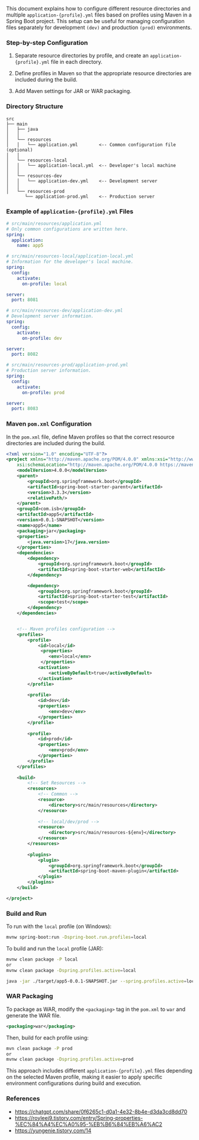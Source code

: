 
This document explains how to configure different resource directories and multiple `application-{profile}.yml` files based on profiles using Maven in a Spring Boot project. This setup can be useful for managing configuration files separately for development `(dev)` and production `(prod)` environments.

### Step-by-step Configuration

1. Separate resource directories by profile, and create an `application-{profile}.yml` file in each directory.
   
2. Define profiles in Maven so that the appropriate resource directories are included during the build.

3. Add Maven settings for JAR or WAR packaging.

### Directory Structure

```
src
├── main
│   ├── java
│   │ 
│   └── resources
│   │   └── application.yml        <-- Common configuration file (optional)
│   │ 
│   └── resources-local
│   │   └── application-local.yml  <-- Developer's local machine
│   │ 
│   └── resources-dev
│   │   └── application-dev.yml    <-- Development server
│   │ 
│   └── resources-prod
       └── application-prod.yml    <-- Production server
```       

### Example of `application-{profile}.yml` Files

```yml
# src/main/resources/application.yml   
# Only common configurations are written here.
spring:
  application:
    name: app5
```

```yml
# src/main/resources-local/application-local.yml 
# Information for the developer's local machine.
spring:
  config:
    activate:
      on-profile: local

server:
  port: 8081
```

```yml
# src/main/resources-dev/application-dev.yml 
# Development server information.
spring:
  config:
    activate:
      on-profile: dev

server:
  port: 8082
```

```yml
# src/main/resources-prod/application-prod.yml 
# Production server information.
spring:
  config:
    activate:
      on-profile: prod

server:
  port: 8083  
```

### Maven `pom.xml` Configuration

In the `pom.xml` file, define Maven profiles so that the correct resource directories are included during the build.

```xml
<?xml version="1.0" encoding="UTF-8"?>
<project xmlns="http://maven.apache.org/POM/4.0.0" xmlns:xsi="http://www.w3.org/2001/XMLSchema-instance"
	xsi:schemaLocation="http://maven.apache.org/POM/4.0.0 https://maven.apache.org/xsd/maven-4.0.0.xsd">
	<modelVersion>4.0.0</modelVersion>
	<parent>
		<groupId>org.springframework.boot</groupId>
		<artifactId>spring-boot-starter-parent</artifactId>
		<version>3.3.3</version>
		<relativePath/>
	</parent>
	<groupId>com.isb</groupId>
	<artifactId>app5</artifactId>
	<version>0.0.1-SNAPSHOT</version>
    <name>app5</name>
    <packaging>jar</packaging> 
	<properties>
		<java.version>17</java.version>
	</properties>
	<dependencies>
		<dependency>
			<groupId>org.springframework.boot</groupId>
			<artifactId>spring-boot-starter-web</artifactId>
		</dependency>

		<dependency>
			<groupId>org.springframework.boot</groupId>
			<artifactId>spring-boot-starter-test</artifactId>
			<scope>test</scope>
		</dependency>
	</dependencies>


	<!-- Maven profiles configuration -->
	<profiles>
		<profile>
			<id>local</id>
			 <properties>
			 	<env>local</env>
			 </properties>
			<activation>
				<activeByDefault>true</activeByDefault>
			</activation>
		</profile>
		
	    <profile>
	        <id>dev</id>
	        <properties>
	            <env>dev</env>
	        </properties>	        
	    </profile>
	    
	    <profile>
	        <id>prod</id>
	        <properties>
	            <env>prod</env>
	        </properties>
	    </profile>	    
	</profiles>
	
	<build>
		<!-- Set Resources -->
		<resources>
			<!-- Common -->
			<resource>
				<directory>src/main/resources</directory>
			</resource>
			
			<!-- local/dev/prod -->
			<resource>
            	<directory>src/main/resources-${env}</directory>
        	</resource>
		</resources>
		
		<plugins>
			<plugin>
				<groupId>org.springframework.boot</groupId>
				<artifactId>spring-boot-maven-plugin</artifactId>
			</plugin>
		</plugins>
	</build>

</project>
```

### Build and Run

To run with the `local` profile (on Windows):

```bash
mvnw spring-boot:run -Dspring-boot.run.profiles=local
```

To build and run the `local` profile (JAR):

```bash
mvnw clean package -P local
or
mvnw clean package -Dspring.profiles.active=local

java -jar ./target/app5-0.0.1-SNAPSHOT.jar --spring.profiles.active=local
```

### WAR Packaging

To package as WAR, modify the `<packaging>` tag in the `pom.xml` to `war` and generate the WAR file.

```xml
<packaging>war</packaging>
```

Then, build for each profile using:

```bash
mvn clean package -P prod
or
mvnw clean package -Dspring.profiles.active=prod
```

This approach includes different `application-{profile}.yml` files depending on the selected Maven profile, making it easier to apply specific environment configurations during build and execution.

### References
* https://chatgpt.com/share/0f6265c1-d0a1-4e32-8b4e-d3da3cd8dd70
* https://royleej9.tistory.com/entry/Spring-properties-%EC%84%A4%EC%A0%95-%EB%B6%84%EB%A6%AC2  
* https://yungenie.tistory.com/14
